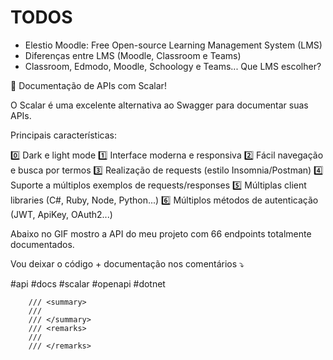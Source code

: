 # TODOS

- Elestio Moodle: Free Open-source Learning Management System (LMS)
- Diferenças entre LMS (Moodle, Classroom e Teams)
- Classroom, Edmodo, Moodle, Schoology e Teams... Que LMS escolher?




📝 Documentação de APIs com Scalar!

O Scalar é uma excelente alternativa ao Swagger para documentar suas APIs.

Principais características:

0️⃣ Dark e light mode
1️⃣ Interface moderna e responsiva
2️⃣ Fácil navegação e busca por termos
3️⃣ Realização de requests (estilo Insomnia/Postman)
4️⃣ Suporte a múltiplos exemplos de requests/responses
5️⃣ Múltiplas client libraries (C#, Ruby, Node, Python...)
6️⃣ Múltiplos métodos de autenticação (JWT, ApiKey, OAuth2...)

Abaixo no GIF mostro a API do meu projeto com 66 endpoints totalmente documentados.

Vou deixar o código + documentação nos comentários ⤵️

#api #docs #scalar #openapi #dotnet


        /// <summary>
        /// 
        /// </summary>
        /// <remarks>
        /// 
        /// </remarks>